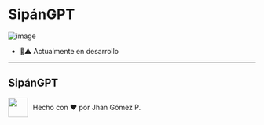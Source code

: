 # SipánGPT

![image](https://github.com/user-attachments/assets/63982b62-e5c5-4665-9e43-b76514ac4da2)

- 👀⚠️ Actualmente en desarrollo

---

## SipánGPT

<div style="display: flex; align-items: center; height: fit-content;">
  <img src="https://avatars.githubusercontent.com/u/60937214?v=4" width="40" style="margin-right: 10px;"/>
  <span>Hecho con ❤️ por Jhan Gómez P.</span>
</div>
